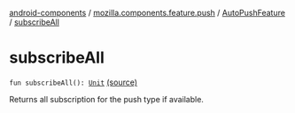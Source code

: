 [android-components](../../index.md) / [mozilla.components.feature.push](../index.md) / [AutoPushFeature](index.md) / [subscribeAll](./subscribe-all.md)

# subscribeAll

`fun subscribeAll(): `[`Unit`](https://kotlinlang.org/api/latest/jvm/stdlib/kotlin/-unit/index.html) [(source)](https://github.com/mozilla-mobile/android-components/blob/master/components/feature/push/src/main/java/mozilla/components/feature/push/AutoPushFeature.kt#L228)

Returns all subscription for the push type if available.

